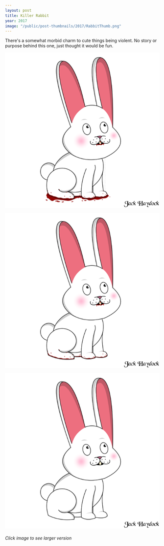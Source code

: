 ```yaml
---
layout: post
title: Killer Rabbit
year: 2017
image: "/public/post-thumbnails/2017/RabbitThumb.png"
---
```


There's a somewhat morbid charm to cute things being violent. No story or purpose behind this one, just thought it would be fun.

[Image01]: /public/post-images/2017/Rabbit01-code.png
[
![Bloody Rabbit!][Image01]
][Image01]

[Image02]: /public/post-images/2017/Rabbit02.png
[
![Bloody Rabbit!][Image02]
][Image02]

[Image03]: /public/post-images/2017/Rabbit03.png
[
![Cute Rabbit][Image03]
][Image03]

###### Click image to see larger version


